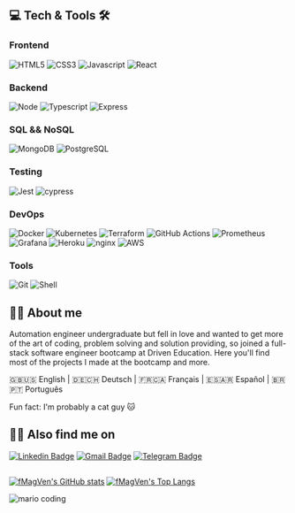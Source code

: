 ## :computer: Tech & Tools :hammer_and_wrench:
### Frontend
![HTML5](https://img.shields.io/badge/HTML5-E34F26?style=for-the-badge&logo=html5&logoColor=white)
![CSS3](https://img.shields.io/badge/CSS3-1572B6?style=for-the-badge&logo=css3&logoColor=white)
![Javascript](https://img.shields.io/badge/JavaScript-323330?style=for-the-badge&logo=javascript&logoColor=F7DF1E)
![React](https://img.shields.io/badge/React-20232A?style=for-the-badge&logo=react&logoColor=61DAFB)
### Backend
![Node](https://img.shields.io/badge/Node.js-43853D?style=for-the-badge&logo=node.js&logoColor=white)
![Typescript](https://img.shields.io/badge/TypeScript-007ACC?style=for-the-badge&logo=typescript&logoColor=white)
![Express](https://img.shields.io/badge/Express.js-404D59?style=for-the-badge)
### SQL && NoSQL
![MongoDB](https://img.shields.io/badge/MongoDB-4EA94B?style=for-the-badge&logo=mongodb&logoColor=white)
![PostgreSQL](https://img.shields.io/badge/PostgreSQL-316192?style=for-the-badge&logo=postgresql&logoColor=white)
### Testing
![Jest](https://img.shields.io/badge/-jest-%23C21325?style=for-the-badge&logo=jest&logoColor=white)
![cypress](https://img.shields.io/badge/-cypress-%23E5E5E5?style=for-the-badge&logo=cypress&logoColor=058a5e)
### DevOps
![Docker](https://img.shields.io/badge/Docker-2496ED?style=for-the-badge&logo=docker&logoColor=white)
![Kubernetes](https://img.shields.io/badge/kubernetes-%23326ce5.svg?style=for-the-badge&logo=kubernetes&logoColor=white)
![Terraform](https://img.shields.io/badge/terraform-%235835CC.svg?style=for-the-badge&logo=terraform&logoColor=white)
![GitHub Actions](https://img.shields.io/badge/github%20actions-%232671E5.svg?style=for-the-badge&logo=githubactions&logoColor=white)
![Prometheus](https://img.shields.io/badge/Prometheus-E6522C?style=for-the-badge&logo=Prometheus&logoColor=white)
![Grafana](https://img.shields.io/badge/grafana-%23F46800.svg?style=for-the-badge&logo=grafana&logoColor=white)
![Heroku](https://img.shields.io/badge/Heroku-430098?style=for-the-badge&logo=heroku&logoColor=white)
![nginx](https://img.shields.io/badge/Nginx-009639?style=for-the-badge&logo=nginx&logoColor=white)
![AWS](https://img.shields.io/badge/Amazon_AWS-232F3E?style=for-the-badge&logo=amazon-aws&logoColor=white)
### Tools
![Git](https://img.shields.io/badge/Git-E34F26?style=for-the-badge&logo=git&logoColor=white)
![Shell](https://img.shields.io/badge/Shell_Script-121011?style=for-the-badge&logo=gnu-bash&logoColor=white)

## :raising_hand_man: About me

Automation engineer undergraduate but fell in love and wanted to get more of the art of coding, problem solving and solution providing, so joined a full-stack software engineer bootcamp at Driven Education. Here you'll find most of the projects I made at the bootcamp and more.

:gb::us: English | :de::switzerland: Deutsch | :fr::canada: Français | :es::argentina: Español | :brazil::portugal: Português

Fun fact: I'm probably a cat guy :cat:

## :man_technologist: Also find me on
[![Linkedin Badge](https://img.shields.io/badge/-Felipe_Ventura-0077b5?style=flat&logo=Linkedin&logoColor=white&link=https://www.linkedin.com/in/fmagven/)](https://www.linkedin.com/in/fmagven/)
[![Gmail Badge](https://img.shields.io/badge/-fmagven93@gmail.com-bb001b?style=flat&logo=Gmail&logoColor=white&link=mailto:fmagven93@gmail.com)](mailto:fmagven93@gmail.com)
[![Telegram Badge](https://img.shields.io/badge/-@fmagven-2e4392?style=flat&logo=Telegram&logoColor=white&link=https://t.me/fmagven)](https://t.me/fmagven)

##

[![fMagVen's GitHub stats](https://github-readme-stats.vercel.app/api?username=fMagVen&count_private=true&show_icons=true&theme=blue-green)](https://github.com/anuraghazra/github-readme-stats)
[![fMagVen's Top Langs](https://github-readme-stats.vercel.app/api/top-langs/?username=fMagVen&layout=compact&langs_count=6&theme=blue-green&card_width=250)](https://github.com/anuraghazra/github-readme-stats)

![mario coding](https://i.imgur.com/1ZvVkDc.gif)
<!--
**fMagVen/fMagVen** is a ✨ _special_ ✨ repository because its `README.md` (this file) appears on your GitHub profile.

Here are some ideas to get you started:

- 🔭 I’m currently working on ...
- 🌱 I’m currently learning ...
- 👯 I’m looking to collaborate on ...
- 🤔 I’m looking for help with ...
- 💬 Ask me about ...
- 📫 How to reach me: ...
- 😄 Pronouns: ...
- ⚡ Fun fact: ...
-->
